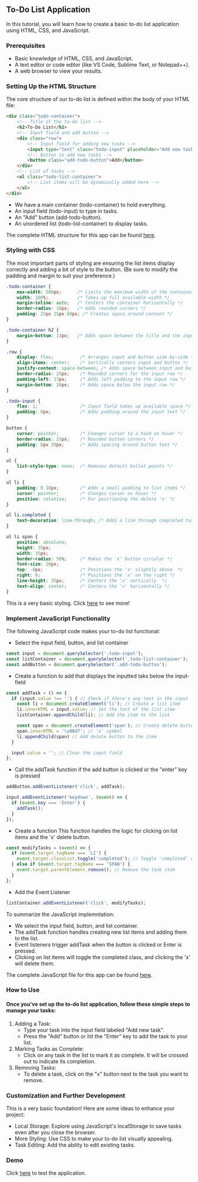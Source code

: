 ## To-Do List Application
In this tutorial, you will learn how to create a basic to-do list application using HTML, CSS, and JavaScript.

### Prerequisites
- Basic knowledge of HTML, CSS, and JavaScript.
- A text editor or code editor (like VS Code, Sublime Text, or Notepad++).
- A web browser to view your results.

### Setting Up the HTML Structure
The core structure of our to-do list is defined within the body of your HTML file:

```html
<div class="todo-container">
    <!-- Title of the to-do list -->
    <h2>To-Do List</h2>
    <!-- Input field and add button -->
    <div class="row">
        <!-- Input field for adding new tasks -->
        <input type="text" class="todo-input" placeholder="Add new task">
        <!-- Button to add new tasks -->
        <button class="add-todo-button">Add</button>
    </div>
    <!-- List of tasks -->
    <ul class="todo-list-container">
        <!-- List items will be dynamically added here -->
    </ul>
</div>
```
- We have a main container (todo-container) to hold everything.
- An input field (todo-input) to type in tasks.
- An "Add" button (add-todo-button).
- An unordered list (todo-list-container) to display tasks.

The complete HTML structure for this app can be found [here](https://github.com/evanckennedy/todo-list-application-tutorial/blob/main/index.html).

### Styling with CSS
The most important parts of styling are ensuring the list items display 
correctly and adding a bit of style to the button. (Be sure to modify the padding 
and margin to suit your preference.)

```css
.todo-container {
    max-width: 500px;      /* Limits the maximum width of the container */
    width: 100%;           /* Takes up full available width */
    margin-inline: auto;   /* Centers the container horizontally */
    border-radius: 10px;   /* Adds rounded corners */
    padding: 25px 25px 60px; /* Creates space around content */
}

.todo-container h2 {
    margin-bottom: 13px;   /* Adds space between the title and the input row */
}

.row {
    display: flex;          /* Arranges input and button side-by-side */
    align-items: center;    /* Vertically centers input and button */
    justify-content: space-between; /* Adds space between input and button */
    border-radius: 25px;    /* Rounded corners for the input row */
    padding-left: 17px;     /* Adds left padding to the input row */
    margin-bottom: 20px;    /* Adds space below the input row */
}

.todo-input {
    flex: 1;                /* Input field takes up available space */
    padding: 8px;           /* Adds padding around the input text */
}

button {
    cursor: pointer;        /* Changes cursor to a hand on hover */ 
    border-radius: 25px;    /* Rounded button corners */
    padding: 8px 20px;      /* Adds spacing around button text */
}

ul {
    list-style-type: none;  /* Removes default bullet points */
}

ul li {
    padding: 0 10px;        /* Adds a small padding to list items */
    cursor: pointer;        /* Changes cursor on hover */
    position: relative;     /* For positioning the delete 'x' */
}

ul li.completed {
    text-decoration: line-through; /* Adds a line through completed tasks */
}

ul li span { 
    position: absolute;     
    height: 35px; 
    width: 35px;
    border-radius: 50%;     /* Makes the 'x' button circular */
    font-size: 20px;
    top: -6px;              /* Positions the 'x' slightly above  */
    right: 0;               /* Positions the 'x' on the right */
    line-height: 35px;      /* Centers the 'x' vertically  */
    text-align: center;     /* Centers the 'x' horizontally */ 
}

```

This is a very basic styling. Click [here](https://github.com/evanckennedy/todo-list-application-tutorial/blob/main/assets/style/main.css) to see more!

### Implement JavaScript Functionality
The following JavaScript code makes your to-do list functional:

- Select the input field, button, and list container
```javascript
const input = document.querySelector('.todo-input');
const listContainer = document.querySelector('.todo-list-container');
const addButton = document.querySelector('.add-todo-button');
```

- Create a function to add that displays the inputted taks below the input-field
```javascript
const addTask = () => {
  if (input.value !== '') { // Check if there's any text in the input
    const li = document.createElement('li'); // Create a list item 
    li.innerHTML = input.value; // Set the text of the list item
    listContainer.appendChild(li); // Add the item to the list

    const span = document.createElement('span'); // Create delete button
    span.innerHTML = '\u00d7'; // 'x' symbol 
    li.appendChild(span) // Add delete button to the item
  }

  input.value = ''; // Clear the input field 
};
```

- Call the addTask function if the add button is clicked or the "enter" key is
pressed
```javascript
addButton.addEventListener('click', addTask);

input.addEventListener('keydown', (event) => {
  if (event.key === 'Enter') {
    addTask();
  }
});
```

- Create a function This function handles the logic for clicking on list items 
and the 'x' delete button.
```javascript
const modifyTasks = (event) => {
  if (event.target.tagName === 'LI') {
    event.target.classList.toggle('completed'); // Toggle 'completed' class for styling
  } else if (event.target.tagName === 'SPAN') {
    event.target.parentElement.remove(); // Remove the task item
  }
};
```
- Add the Event Listener
```javascript
listContainer.addEventListener('click', modifyTasks); 
```

To summarize the JavaScript implemntation: 
- We select the input field, button, and list container.
- The addTask function handles creating new list items and adding them to the list.
- Event listeners trigger addTask when the button is clicked or Enter is pressed.
- Clicking on list items will toggle the completed class, and clicking the 'x' 
will delete them.

The complete JavaScript file for this app can be found [here](https://github.com/evanckennedy/todo-list-application-tutorial/blob/main/assets/script/script.js).

### How to Use

#### Once you've set up the to-do list application, follow these simple steps to manage your tasks:
1. Adding a Task:
    - Type your task into the input field labeled "Add new task".
    - Press the "Add" button or hit the "Enter" key to add the task to your list.
2. Marking Tasks as Complete:
    - Click on any task in the list to mark it as complete. It will be crossed out to indicate its completion.
3. Removing Tasks:
    - To delete a task, click on the "x" button next to the task you want to remove.

### Customization and Further Development
This is a very basic foundation! Here are some ideas to enhance your project:

- Local Storage: Explore using JavaScript's localStorage to save tasks even after you close the browser.
- More Styling: Use CSS to make your to-do list visually appealing.
- Task Editing: Add the ability to edit existing tasks.

### Demo
Click [here](https://evanckennedy.github.io/todo-list-application-tutorial/) to test the application.